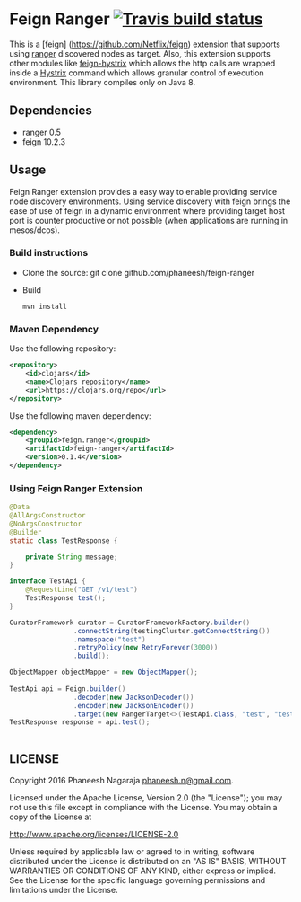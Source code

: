 # Feign Ranger [![Travis build status](https://travis-ci.org/phaneesh/feign-ranger.svg?branch=master)](https://travis-ci.org/phaneesh/feign-ranger)

This is a [feign] (https://github.com/Netflix/feign) extension that supports using [ranger](https://github.com/flipkart-incubator/ranger) discovered nodes as target.
Also, this extension supports other modules like [feign-hystrix](https://github.com/Netflix/feign/tree/master/hystrix) 
which allows the http calls are wrapped inside a [Hystrix](https://github.com/Netflix/Hystrix) command which allows granular control of execution environment. 
This library compiles only on Java 8.
 
## Dependencies
* ranger 0.5  
* feign 10.2.3

## Usage
Feign Ranger extension provides a easy way to enable providing service node discovery environments. Using service discovery with feign 
brings the ease of use of feign in a dynamic environment where providing target host port is counter productive or not possible (when applications are running in mesos/dcos). 
 
### Build instructions
  - Clone the source:
        git clone github.com/phaneesh/feign-ranger

  - Build

        mvn install

### Maven Dependency
Use the following repository:
```xml
<repository>
    <id>clojars</id>
    <name>Clojars repository</name>
    <url>https://clojars.org/repo</url>
</repository>
```
Use the following maven dependency:
```xml
<dependency>
    <groupId>feign.ranger</groupId>
    <artifactId>feign-ranger</artifactId>
    <version>0.1.4</version>
</dependency>
```

### Using Feign Ranger Extension
```java
@Data
@AllArgsConstructor
@NoArgsConstructor
@Builder
static class TestResponse {

    private String message;
}

interface TestApi {
    @RequestLine("GET /v1/test")
    TestResponse test();
}

CuratorFramework curator = CuratorFrameworkFactory.builder()
                .connectString(testingCluster.getConnectString())
                .namespace("test")
                .retryPolicy(new RetryForever(3000))
                .build();

ObjectMapper objectMapper = new ObjectMapper();
                
TestApi api = Feign.builder()
                .decoder(new JacksonDecoder())
                .encoder(new JacksonEncoder())
                .target(new RangerTarget<>(TestApi.class, "test", "test", "test", curator, false, objectMapper));
TestResponse response = api.test();
                
```


LICENSE
-------

Copyright 2016 Phaneesh Nagaraja <phaneesh.n@gmail.com>.

Licensed under the Apache License, Version 2.0 (the "License");
you may not use this file except in compliance with the License.
You may obtain a copy of the License at

http://www.apache.org/licenses/LICENSE-2.0

Unless required by applicable law or agreed to in writing, software
distributed under the License is distributed on an "AS IS" BASIS,
WITHOUT WARRANTIES OR CONDITIONS OF ANY KIND, either express or implied.
See the License for the specific language governing permissions and
limitations under the License.